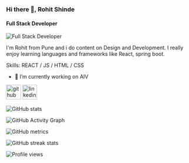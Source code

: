 ### Hi there 👋, Rohit Shinde
#### Full Stack Developer
![Full Stack Developer](https://arturssmirnovs.github.io/github-profile-readme-generator/images/banner.png)

I'm Rohit from Pune and i do content on Design and Development.
I really enjoy learning languages and frameworks like React, spring boot.

Skills: REACT / JS / HTML / CSS

- 🔭 I’m currently working on AIV 


[<img src='https://cdn.jsdelivr.net/npm/simple-icons@3.0.1/icons/github.svg' alt='github' height='40'>](https://github.com/rohigithub)  [<img src='https://cdn.jsdelivr.net/npm/simple-icons@3.0.1/icons/linkedin.svg' alt='linkedin' height='40'>](https://www.linkedin.com/in/techhit/)  


![GitHub stats](https://github-readme-stats.vercel.app/api?username=rohigithub&show_icons=true)  

![GitHub Activity Graph](https://activity-graph.herokuapp.com/graph?username=rohigithub)  

![GitHub metrics](https://metrics.lecoq.io/rohigithub)  

![GitHub streak stats](https://streak-stats.demolab.com/?user=rohigithub)  

![Profile views](https://gpvc.arturio.dev/rohigithub)  
